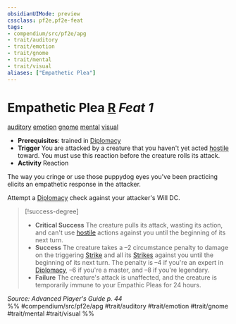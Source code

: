 ```yaml
---
obsidianUIMode: preview
cssclass: pf2e,pf2e-feat
tags:
- compendium/src/pf2e/apg
- trait/auditory
- trait/emotion
- trait/gnome
- trait/mental
- trait/visual
aliases: ["Empathetic Plea"]
---
```

# Empathetic Plea  [R](chapter-9-playing-the-game.md#Actions "Reaction") *Feat 1*  
[auditory](auditory.md "Auditory Effect Trait")  [emotion](emotion.md "Emotion Effect Trait")  [gnome](gnome.md "Gnome Ancestry & Heritage Trait")  [mental](mental.md "Mental Effect Trait")  [visual](visual.md "Visual Effect Trait")  

- **Prerequisites**: trained in [Diplomacy](skills.md#Diplomacy)
- **Trigger** You are attacked by a creature that you haven't yet acted [hostile](conditions.md#Hostile) toward. You must use this reaction before the creature rolls its attack.
- **Activity** Reaction

The way you cringe or use those puppydog eyes you've been practicing elicits an empathetic response in the attacker.

Attempt a [Diplomacy](skills.md#Diplomacy) check against your attacker's Will DC.

> [!success-degree] 
> - **Critical Success** The creature pulls its attack, wasting its action, and can't use [hostile](conditions.md#Hostile) actions against you until the beginning of its next turn.
> - **Success** The creature takes a –2 circumstance penalty to damage on the triggering [Strike](strike.md) and all its [Strikes](strike.md) against you until the beginning of its next turn. The penalty is –4 if you're an expert in [Diplomacy](skills.md#Diplomacy), –6 if you're a master, and –8 if you're legendary.
> - **Failure** The creature's attack is unaffected, and the creature is temporarily immune to your Empathic Pleas for 24 hours.

*Source: Advanced Player's Guide p. 44*  
%% #compendium/src/pf2e/apg #trait/auditory #trait/emotion #trait/gnome #trait/mental #trait/visual %%